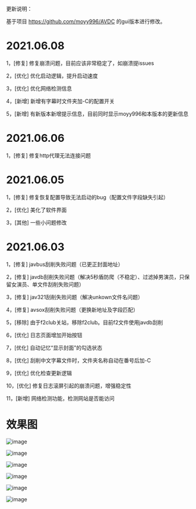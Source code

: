 更新说明：

基于项目 https://github.com/moyy996/AVDC 的gui版本进行修改。

2021.06.08
===========================================================================================
1，[修复] 修复崩溃问题，目前应该非常稳定了，如崩溃提issues

2，[优化] 优化启动逻辑，提升启动速度

3，[优化] 优化网络检测信息

4，[新增] 新增有字幕时文件夹加-C的配置开关

5，[新增] 有新版本新增提示信息，目前同时显示moyy996和本版本的更新信息

2021.06.06
===========================================================================================
1，[修复] 修复http代理无法连接问题

2021.06.05
===========================================================================================
1，[修复] 修复恢复配置导致无法启动的bug（配置文件字段缺失引起）

2，[优化] 美化了软件界面

3，[其他] 一些小问题修改


2021.06.03
===========================================================================================
1，[修复] javbus刮削失败问题（已更正封面地址）

2，[修复] javdb刮削失败问题（解决5秒盾防爬（不稳定）、过滤掉男演员，只保留女演员、单文件刮削失败问题）

3，[修复] jav321刮削失败问题（解决unkown文件名问题）

4，[修复] avsox刮削失败问题（更换新地址及字段匹配）

5，[移除] 由于f2club关站，移除f2club。目前f2文件使用javdb刮削

6，[优化] 日志页面增加开始按钮

7，[优化] 自动记忆“显示封面”的勾选状态

8，[优化] 刮削中文字幕文件时，文件夹名称自动在番号后加-C

9，[优化] 优化检查更新逻辑

10，[优化] 修复日志滚屏引起的崩溃问题，增强稳定性

11，[新增] 网络检测功能，检测网站是否能访问

效果图
===========================================================================================

![image](https://user-images.githubusercontent.com/24836174/120846095-3e920f00-c5a4-11eb-89f7-06b7671b47e1.png)

![image](https://user-images.githubusercontent.com/24836174/120846177-55386600-c5a4-11eb-8345-1e07e43388b3.png)

![image](https://user-images.githubusercontent.com/24836174/120846265-726d3480-c5a4-11eb-88b5-af22dbe93bcd.png)

![image](https://user-images.githubusercontent.com/24836174/120846310-82851400-c5a4-11eb-864c-d360d70cb420.png)

![image](https://user-images.githubusercontent.com/24836174/120846347-92045d00-c5a4-11eb-97f1-98a4894c7aff.png)

![image](https://user-images.githubusercontent.com/24836174/120846414-a7798700-c5a4-11eb-9b67-0d74601c1ffa.png)





